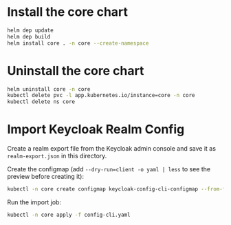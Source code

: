 # Install the core chart

```sh
helm dep update
helm dep build
helm install core . -n core --create-namespace
```

# Uninstall the core chart

```sh
helm uninstall core -n core
kubectl delete pvc -l app.kubernetes.io/instance=core -n core
kubectl delete ns core
```

# Import Keycloak Realm Config

Create a realm export file from the Keycloak admin console and save it as `realm-export.json` in this directory.

Create the configmap (add `--dry-run=client -o yaml | less` to see the preview before creating it):

```sh
kubectl -n core create configmap keycloak-config-cli-configmap --from-file=realm-export.json
```

Run the import job:

```sh
kubectl -n core apply -f config-cli.yaml
```